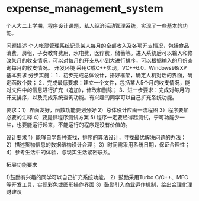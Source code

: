 # expense_management_system
个人大二上学期，程序设计课题，私人经济活动管理系统，实现了一些基本的功能。


问题描述	个人帐簿管理系统记录某人每月的全部收入及各项开支情况，包括食品消费，房租，子女教育费用，水电费，医疗费，储蓄等。进入系统后可以输入和修改某月的收支情况，可以对每月的开支从小到大进行排序，可以根据输入的月份查询每月的收支情况。
开发环境	采用C或C++实现，VC++6.0、Windows98/XP
基本要求
分步实施：
1．初步完成总体设计，搭好框架，确定人机对话的界面，确定函数个数；
2．完成最低要求：建立一个文件，包括某人5个月的收支情况，能对文件中的信息进行扩充（追加），修改和删除；
3．进一步要求：完成对每月的开支排序，以及完成系统查询功能。有兴趣的同学可以自己扩充系统功能。

要求：1）界面友好，函数功能要划分好
2）总体设计应画一流程图
3）程序要加必要的注释
4）要提供程序测试方案
5) 程序一定要经得起测试，宁可功能少一些，也要能运行起来，不能运行的程序是没有价值的。

设计要求
1）能够自学各种查找，排序的算法设计，寻找最优解决问题的办法；
2）描述货物信息的数据结构设计合理；
3）时间需采用系统日期，保证合理性；
4）参考生活中的体验，与现实生活紧密联系。

拓展功能要求

1)鼓励有兴趣的同学可以自己扩充系统功能。
2）鼓励采用Turbo C/C++、MFC等开发工具，实现彩色或图形操作界面
3）鼓励引入商业运作机制，给出合理化理财建议

